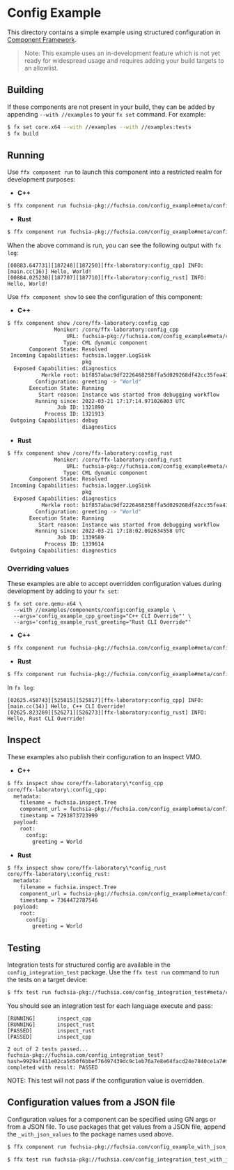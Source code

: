 # Config Example

This directory contains a simple example using structured configuration in
[Component Framework](/docs/concepts/components/introduction.md).

> Note: This example uses an in-development feature which is not yet ready for
widespread usage and requires adding your build targets to an allowlist.

## Building

If these components are not present in your build, they can be added by
appending `--with //examples` to your `fx set` command. For example:

```bash
$ fx set core.x64 --with //examples --with //examples:tests
$ fx build
```

## Running

Use `ffx component run` to launch this component into a restricted realm
for development purposes:

-  **C++**

```bash
$ ffx component run fuchsia-pkg://fuchsia.com/config_example#meta/config_cpp.cm
```

-  **Rust**

```bash
$ ffx component run fuchsia-pkg://fuchsia.com/config_example#meta/config_rust.cm
```

When the above command is run, you can see the following output with `fx log`:

```
[00883.647731][187248][187250][ffx-laboratory:config_cpp] INFO: [main.cc(16)] Hello, World!
[00884.025230][187707][187710][ffx-laboratory:config_rust] INFO: Hello, World!
```


Use `ffx component show` to see the configuration of this component:

-  **C++**

```bash
$ ffx component show /core/ffx-laboratory:config_cpp
               Moniker: /core/ffx-laboratory:config_cpp
                   URL: fuchsia-pkg://fuchsia.com/config_example#meta/config_cpp.cm
                  Type: CML dynamic component
       Component State: Resolved
 Incoming Capabilities: fuchsia.logger.LogSink
                        pkg
  Exposed Capabilities: diagnostics
           Merkle root: b1f857abac9df2226468258ffa5d029268df42cc35fea41bb18eb3a26ac4dc22
         Configuration: greeting -> "World"
       Execution State: Running
          Start reason: Instance was started from debugging workflow
         Running since: 2022-03-21 17:17:14.971026803 UTC
                Job ID: 1321890
            Process ID: 1321913
 Outgoing Capabilities: debug
                        diagnostics
```

-  **Rust**

```bash
$ ffx component show /core/ffx-laboratory:config_rust
               Moniker: /core/ffx-laboratory:config_rust
                   URL: fuchsia-pkg://fuchsia.com/config_example#meta/config_rust.cm
                  Type: CML dynamic component
       Component State: Resolved
 Incoming Capabilities: fuchsia.logger.LogSink
                        pkg
  Exposed Capabilities: diagnostics
           Merkle root: b1f857abac9df2226468258ffa5d029268df42cc35fea41bb18eb3a26ac4dc22
         Configuration: greeting -> "World"
       Execution State: Running
          Start reason: Instance was started from debugging workflow
         Running since: 2022-03-21 17:18:02.092634558 UTC
                Job ID: 1339589
            Process ID: 1339614
 Outgoing Capabilities: diagnostics
```

### Overriding values

These examples are able to accept overridden configuration values during
development by adding to your `fx set`:

```
$ fx set core.qemu-x64 \
  --with //examples/components/config:config_example \
  --args='config_example_cpp_greeting="C++ CLI Override"' \
  --args='config_example_rust_greeting="Rust CLI Override"'
```

-  **C++**

```bash
$ ffx component run fuchsia-pkg://fuchsia.com/config_example#meta/config_cpp.cm
```

-  **Rust**

```bash
$ ffx component run fuchsia-pkg://fuchsia.com/config_example#meta/config_rust.cm
```

In `fx log`:

```
[02625.458743][525815][525817][ffx-laboratory:config_cpp] INFO: [main.cc(14)] Hello, C++ CLI Override!
[02625.823269][526271][526273][ffx-laboratory:config_rust] INFO: Hello, Rust CLI Override!
```

## Inspect

These examples also publish their configuration to an Inspect VMO.

- **C++**

```bash
$ ffx inspect show core/ffx-laboratory\*config_cpp
core/ffx-laboratory\:config_cpp:
  metadata:
    filename = fuchsia.inspect.Tree
    component_url = fuchsia-pkg://fuchsia.com/config_example#meta/config_cpp.cm
    timestamp = 7293873723999
  payload:
    root:
      config:
        greeting = World
```

- **Rust**

```bash
$ ffx inspect show core/ffx-laboratory\*config_rust
core/ffx-laboratory\:config_rust:
  metadata:
    filename = fuchsia.inspect.Tree
    component_url = fuchsia-pkg://fuchsia.com/config_example#meta/config_rust.cm
    timestamp = 7364472787546
  payload:
    root:
      config:
        greeting = World
```

## Testing

Integration tests for structured config are available in the `config_integration_test` package.
Use the `ffx test run` command to run the tests on a target device:

```bash
$ ffx test run fuchsia-pkg://fuchsia.com/config_integration_test#meta/config_integration_test.cm
```

You should see an integration test for each language execute and pass:

```
[RUNNING]       inspect_cpp
[RUNNING]       inspect_rust
[PASSED]        inspect_rust
[PASSED]        inspect_cpp

2 out of 2 tests passed...
fuchsia-pkg://fuchsia.com/config_integration_test?hash=9929af411e02ca5d50f6bbef76497439dc9c1eb76a7e8e64facd24e7840ce1a7#meta/config_integration_test.cm completed with result: PASSED
```

NOTE: This test will not pass if the configuration value is overridden.

## Configuration values from a JSON file

Configuration values for a component can be specified using GN args or from a JSON file.
To use packages that get values from a JSON file, append the `_with_json_values` to the package
names used above.

```bash
$ ffx component run fuchsia-pkg://fuchsia.com/config_example_with_json_values#meta/config_cpp.cm
```

```bash
$ ffx test run fuchsia-pkg://fuchsia.com/config_integration_test_with_json_values#meta/config_integration_test.cm
```